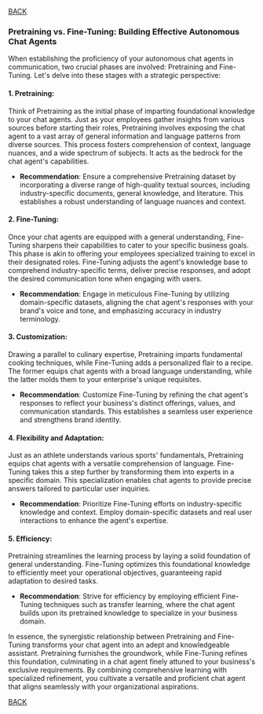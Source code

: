 [BACK](main.md)

### Pretraining vs. Fine-Tuning: Building Effective Autonomous Chat Agents

When establishing the proficiency of your autonomous chat agents in communication, two crucial phases are involved: Pretraining and Fine-Tuning. Let's delve into these stages with a strategic perspective:

#### 1. Pretraining:

Think of Pretraining as the initial phase of imparting foundational knowledge to your chat agents. Just as your employees gather insights from various sources before starting their roles, Pretraining involves exposing the chat agent to a vast array of general information and language patterns from diverse sources. This process fosters comprehension of context, language nuances, and a wide spectrum of subjects. It acts as the bedrock for the chat agent's capabilities.

- **Recommendation**: Ensure a comprehensive Pretraining dataset by incorporating a diverse range of high-quality textual sources, including industry-specific documents, general knowledge, and literature. This establishes a robust understanding of language nuances and context.

#### 2. Fine-Tuning:

Once your chat agents are equipped with a general understanding, Fine-Tuning sharpens their capabilities to cater to your specific business goals. This phase is akin to offering your employees specialized training to excel in their designated roles. Fine-Tuning adjusts the agent's knowledge base to comprehend industry-specific terms, deliver precise responses, and adopt the desired communication tone when engaging with users.

- **Recommendation**: Engage in meticulous Fine-Tuning by utilizing domain-specific datasets, aligning the chat agent's responses with your brand's voice and tone, and emphasizing accuracy in industry terminology.

#### 3. Customization:

Drawing a parallel to culinary expertise, Pretraining imparts fundamental cooking techniques, while Fine-Tuning adds a personalized flair to a recipe. The former equips chat agents with a broad language understanding, while the latter molds them to your enterprise's unique requisites.

- **Recommendation**: Customize Fine-Tuning by refining the chat agent's responses to reflect your business's distinct offerings, values, and communication standards. This establishes a seamless user experience and strengthens brand identity.

#### 4. Flexibility and Adaptation:

Just as an athlete understands various sports' fundamentals, Pretraining equips chat agents with a versatile comprehension of language. Fine-Tuning takes this a step further by transforming them into experts in a specific domain. This specialization enables chat agents to provide precise answers tailored to particular user inquiries.

- **Recommendation**: Prioritize Fine-Tuning efforts on industry-specific knowledge and context. Employ domain-specific datasets and real user interactions to enhance the agent's expertise.

#### 5. Efficiency:

Pretraining streamlines the learning process by laying a solid foundation of general understanding. Fine-Tuning optimizes this foundational knowledge to efficiently meet your operational objectives, guaranteeing rapid adaptation to desired tasks.

- **Recommendation**: Strive for efficiency by employing efficient Fine-Tuning techniques such as transfer learning, where the chat agent builds upon its pretrained knowledge to specialize in your business domain.

In essence, the synergistic relationship between Pretraining and Fine-Tuning transforms your chat agent into an adept and knowledgeable assistant. Pretraining furnishes the groundwork, while Fine-Tuning refines this foundation, culminating in a chat agent finely attuned to your business's exclusive requirements. By combining comprehensive learning with specialized refinement, you cultivate a versatile and proficient chat agent that aligns seamlessly with your organizational aspirations.

[BACK](main.md)